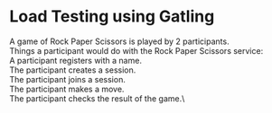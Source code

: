 # Load Testing using Gatling

A game of Rock Paper Scissors is played by 2 participants.\
Things a participant would do with the Rock Paper Scissors service:\
A participant registers with a name.\
The participant creates a session. \
The participant joins a session.\
The participant makes a move.\
The participant checks the result of the game.\